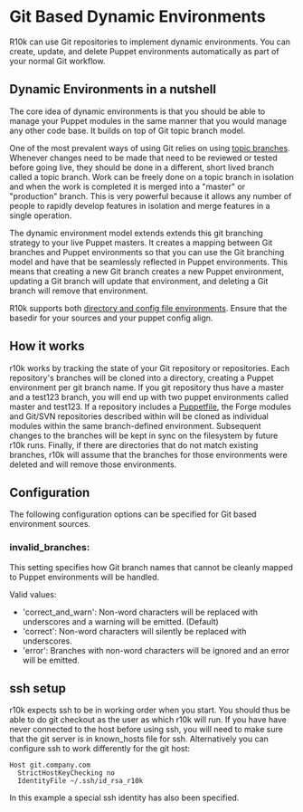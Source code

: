 Git Based Dynamic Environments
==============================

R10k can use Git repositories to implement dynamic environments. You can create,
update, and delete Puppet environments automatically as part of your normal Git
workflow.

Dynamic Environments in a nutshell
----------------------------------

The core idea of dynamic environments is that you should be able to manage your
Puppet modules in the same manner that you would manage any other code base. It
builds on top of Git topic branch model.

[git-topic-branching]: http://git-scm.com/book/en/Git-Branching-Branching-Workflows#Topic-Branches "Git Topic Branches"

One of the most prevalent ways of using Git relies on using [topic branches][git-topic-branching].
Whenever changes need to be made that need to be reviewed or tested before going
live, they should be done in a different, short lived branch called a topic
branch. Work can be freely done on a topic branch in isolation and when the work
is completed it is merged into a "master" or "production" branch. This is very
powerful because it allows any number of people to rapidly develop features in
isolation and merge features in a single operation.

The dynamic environment model extends extends this git branching strategy to
your live Puppet masters. It creates a mapping between Git branches and Puppet
environments so that you can use the Git branching model and have that be
seamlessly reflected in Puppet environments. This means that creating a new Git
branch creates a new Puppet environment, updating a Git branch will update that
environment, and deleting a Git branch will remove that environment.

R10k supports both [directory and config file environments](https://docs.puppetlabs.com/puppet/latest/reference/environments.html).
Ensure that the basedir for your sources and your puppet config align.

How it works
------------

r10k works by tracking the state of your Git repository or repositories. Each
repository's branches will be cloned into a directory, creating a Puppet 
environment per git branch name. If you git repository thus have 
a master and a test123 branch, you will end up with two puppet environments 
called master and test123. If a repository 
includes a [Puppetfile](https://github.com/puppetlabs/r10k/blob/master/doc/puppetfile.mkd), 
the Forge modules and Git/SVN repositories described within 
will be cloned as individual modules within the same branch-defined environment.
Subsequent changes to the branches will be kept in sync on the filesystem by
future r10k runs. Finally, if there are directories that do not match existing
branches, r10k will assume that the branches for those environments were deleted
and will remove those environments.

Configuration
-------------

The following configuration options can be specified for Git based environment
sources.

### invalid_branches:

This setting specifies how Git branch names that cannot be cleanly mapped to
Puppet environments will be handled.

Valid values:

  * 'correct_and_warn': Non-word characters will be replaced with underscores
    and a warning will be emitted. (Default)
  * 'correct': Non-word characters will silently be replaced with underscores.
  * 'error': Branches with non-word characters will be ignored and an error will
    be emitted.

ssh setup
---------
r10k expects ssh to be in working order when you start. You should thus be able
to do git checkout as the user as which r10k will run. If you have have never
connected to the host before using ssh, you will need to make sure that the 
git server is in known_hosts file for ssh. Alternatively you can configure ssh
to work differently for the git host:
```
Host git.company.com
  StrictHostKeyChecking no
  IdentityFile ~/.ssh/id_rsa_r10k
```
In this example a special ssh identity has also been specified. 
